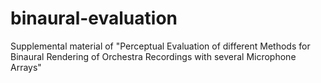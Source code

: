# binaural-evaluation
Supplemental material of "Perceptual Evaluation of different Methods for Binaural Rendering of Orchestra Recordings with several Microphone Arrays"
